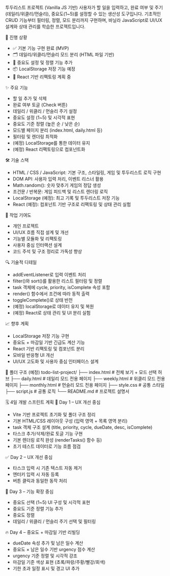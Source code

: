 투두리스트 프로젝트 (Vanilla JS 기반)
사용자가 할 일을 입력하고, 완료 여부 및 주기(데일리/위클리/먼슬리), 중요도(1~5)를 설정할 수 있는 생산성 도구입니다.
기초적인 CRUD 기능부터 필터링, 정렬, 모드 분리까지 구현하며, 바닐라 JavaScript로 UI/UX 설계와 상태 관리를 학습한 프로젝트입니다.

🚧 진행 상황

- ✅ 기본 기능 구현 완료 (MVP)
- 🗂️ 데일리/위클리/먼슬리 모드 분리 (HTML 파일 기반)
- 🔢 중요도 설정 및 정렬 기능 추가
- 📦 LocalStorage 저장 기능 예정
- 🔁 React 기반 리팩토링 계획 중

✨ 주요 기능

- 할 일 추가 및 삭제
- 완료 여부 토글 (Check 버튼)
- 데일리 / 위클리 / 먼슬리 주기 설정
- 중요도 설정 (1~5) 및 시각적 표현
- 중요도 기준 정렬 (높은 순 / 낮은 순)
- 모드별 페이지 분리 (index.html, daily.html 등)
- 필터링 및 렌더링 최적화
- (예정) LocalStorage를 통한 데이터 유지
- (예정) React 리팩토링으로 컴포넌트화

🛠️ 기술 스택

- HTML / CSS / JavaScript: 기본 구조, 스타일링, 게임 및 투두리스트 로직 구현
- DOM API: 사용자 입력 처리, 이벤트 리스너 활용
- Math.random(): 숫자 맞추기 게임의 정답 생성
- 조건문 / 반복문: 게임 피드백 및 리스트 렌더링 로직
- LocalStorage (예정): 최고 기록 및 투두리스트 저장 기능
- React (예정): 컴포넌트 기반 구조로 리팩토링 및 상태 관리 실험

👤 작업 기여도

- 개인 프로젝트
- UI/UX 흐름 직접 설계 및 개선
- 기능별 모듈화 및 리팩토링
- 사용자 중심 인터랙션 설계
- 코드 주석 및 구조 정리로 가독성 향상

🔍 기술적 디테일

- addEventListener로 입력 이벤트 처리
- filter()와 sort()를 활용한 리스트 필터링 및 정렬
- task 객체에 cycle, priority, isComplete 속성 포함
- render() 함수에서 조건에 따라 동적 출력
- toggleComplete()로 상태 반전
- (예정) localStorage로 데이터 유지 및 복원
- (예정) React로 상태 관리 및 UI 분리 실험

📈 향후 계획

- LocalStorage 저장 기능 구현
- 중요도 + 마감일 기반 긴급도 계산 기능
- React 기반 리팩토링 및 컴포넌트 분리
- 모바일 반응형 UI 개선
- UI/UX 고도화 및 사용자 중심 인터페이스 설계

📂 폴더 구조 (예정)
todo-list-project/
├── index.html # 전체 보기 + 모드 선택 허브
├── daily.html # 데일리 모드 전용 페이지
├── weekly.html # 위클리 모드 전용 페이지
├── monthly.html # 먼슬리 모드 전용 페이지
├── style.css # 공통 스타일
├── script.js # 공통 로직
└── README.md # 프로젝트 설명서

🗓️ 4일 개발 스프린트 계획
🎨 Day 1 – UX 개선 중심

- Vite 기반 프로젝트 초기화 및 폴더 구조 정리
- 기본 HTML/CSS 레이아웃 구성 (입력 영역 + 목록 영역 분리)
- task 객체 구조 설계 (title, priority, cycle, dueDate, desc, isComplete)
- 타스크 추가/삭제/완료 토글 기능 구현
- 기본 렌더링 로직 완성 (renderTasks() 함수 등)
- 초기 테스트 데이터로 기능 흐름 점검

✅ Day 2 – UX 개선 중심

- 타스크 입력 시 기존 텍스트 자동 제거
- 엔터키 입력 시 자동 등록
- 버튼 클릭과 동일한 동작 처리

🔧 Day 3 – 기능 확장 중심
- 중요도 선택 (1~5) UI 구성 및 시각적 표현
- 중요도 기준 정렬 기능 추가
- 중요도 정렬
- 데일리 / 위클리 / 먼슬리 주기 선택 및 필터링

🔥 Day 4 – 중요도 + 마감일 기반 리빌딩
- dueDate 속성 추가 및 남은 일수 계산
- 중요도 × 남은 일수 기반 urgency 점수 계산
- urgency 기준 정렬 및 시각적 강조
- 마감일 기준 색상 표현 (초록/파랑/주황/빨강/회색)
- 기한 초과 일정 표시 및 경고 UI 추가


